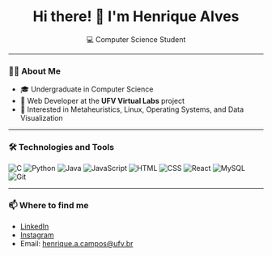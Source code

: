 <h1 align="center">Hi there! 👋 I'm Henrique Alves</h1>

<p align="center">
  💻 Computer Science Student
</p>

---

### 👨‍💻 About Me

- 🎓 Undergraduate in Computer Science  
- 🧪 Web Developer at the **UFV Virtual Labs** project  
- 🧠 Interested in Metaheuristics, Linux, Operating Systems, and Data Visualization  

---

### 🛠️ Technologies and Tools

![C](https://img.shields.io/badge/-C-00599C?logo=c&logoColor=fff&style=flat)
![Python](https://img.shields.io/badge/-Python-3776AB?logo=python&logoColor=fff&style=flat)
![Java](https://img.shields.io/badge/-Java-007396?logo=java&logoColor=fff&style=flat)
![JavaScript](https://img.shields.io/badge/-JavaScript-F7DF1E?logo=javascript&logoColor=000&style=flat)
![HTML](https://img.shields.io/badge/-HTML5-E34F26?logo=html5&logoColor=fff&style=flat)
![CSS](https://img.shields.io/badge/-CSS3-1572B6?logo=css3&logoColor=fff&style=flat)
![React](https://img.shields.io/badge/-React-61DAFB?logo=react&logoColor=000&style=flat)
![MySQL](https://img.shields.io/badge/-MySQL-4479A1?logo=mysql&logoColor=fff&style=flat)
![Git](https://img.shields.io/badge/-Git-F05032?logo=git&logoColor=fff&style=flat)

---

### 📫 Where to find me

- [LinkedIn](https://www.linkedin.com/in/henrique-alves-5237862ab/)
- [Instagram](https://www.instagram.com/alveshenriique/)
- Email: henrique.a.campos@ufv.br
